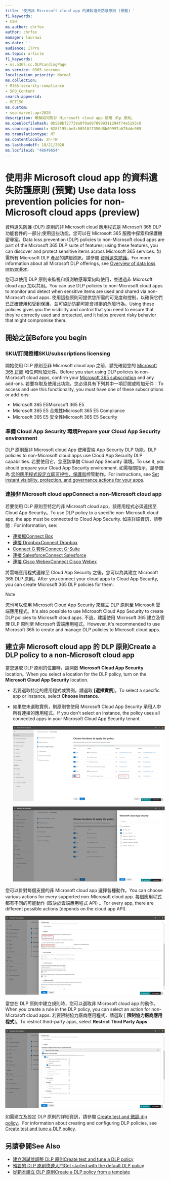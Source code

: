 ```yaml
---
title: '使用非 Microsoft cloud app 的資料遺失防護原則 (預覽) '
f1.keywords:
- CSH
ms.author: chrfox
author: chrfox
manager: laurawi
ms.date: ''
audience: ITPro
ms.topic: article
f1_keywords:
- ms.o365.cc.DLPLandingPage
ms.service: O365-seccomp
localization_priority: Normal
ms.collection:
- M365-security-compliance
- SPO_Content
search.appverid:
- MET150
ms.custom:
- seo-marvel-apr2020
description: 瞭解如何對非 Microsoft cloud app 使用 dlp 原則。
ms.openlocfilehash: 0b588bf27738a0f9a8078999311294f74e5193c0
ms.sourcegitcommit: 628f195cbe3c00910f7350d8b09997a675dde989
ms.translationtype: MT
ms.contentlocale: zh-TW
ms.lasthandoff: 10/21/2020
ms.locfileid: "48649654"
---
```

# <a name="use-data-loss-prevention-policies-for-non-microsoft-cloud-apps-preview"></a><span data-ttu-id="acf51-103">使用非 Microsoft cloud app 的資料遺失防護原則 (預覽) </span><span class="sxs-lookup"><span data-stu-id="acf51-103">Use data loss prevention policies for non-Microsoft cloud apps (preview)</span></span>

<span data-ttu-id="acf51-104">資料遺失防護 (DLP) 原則的非 Microsoft cloud 應用程式是 Microsoft 365 DLP 功能套件的一部分;使用這些功能，您可以在 Microsoft 365 服務中探索和保護機密專案。</span><span class="sxs-lookup"><span data-stu-id="acf51-104">Data loss prevention (DLP) policies to non-Microsoft cloud apps are part of the Microsoft 365 DLP suite of features; using these features, you can discover and protect sensitive items across Microsoft 365 services.</span></span> <span data-ttu-id="acf51-105">如需所有 Microsoft DLP 產品的詳細資訊，請參閱 [資料遺失防護](https://docs.microsoft.com/microsoft-365/compliance/data-loss-prevention-policies?view=o365-worldwide)。</span><span class="sxs-lookup"><span data-stu-id="acf51-105">For more information about all Microsoft DLP offerings, see [Overview of data loss prevention](https://docs.microsoft.com/microsoft-365/compliance/data-loss-prevention-policies?view=o365-worldwide).</span></span>

<span data-ttu-id="acf51-106">您可以使用 DLP 原則來監視和偵測敏感專案何時使用，並透過非 Microsoft cloud app 加以共用。</span><span class="sxs-lookup"><span data-stu-id="acf51-106">You can use DLP policies to non-Microsoft cloud apps to monitor and detect when sensitive items are used and shared via non-Microsoft cloud apps.</span></span> <span data-ttu-id="acf51-107">使用這些原則可提供您所需的可見度和控制，以確保它們已正確使用和受到保護，並可協助防範可能會損損的危險行為。</span><span class="sxs-lookup"><span data-stu-id="acf51-107">Using these policies gives you the visibility and control that you need to ensure that they're correctly used and protected, and it helps prevent risky behavior that might compromise them.</span></span>

## <a name="before-you-begin"></a><span data-ttu-id="acf51-108">開始之前</span><span class="sxs-lookup"><span data-stu-id="acf51-108">Before you begin</span></span>

### <a name="skusubscriptions-licensing"></a><span data-ttu-id="acf51-109">SKU/訂閱授權</span><span class="sxs-lookup"><span data-stu-id="acf51-109">SKU/subscriptions licensing</span></span>

<span data-ttu-id="acf51-110">開始使用 DLP 原則至非 Microsoft cloud app 之前，請先確認您的 [Microsoft 365 訂閱](https://www.microsoft.com/microsoft-365/compare-microsoft-365-enterprise-plans?rtc=1) 和任何附加元件。</span><span class="sxs-lookup"><span data-stu-id="acf51-110">Before you start using DLP policies to non-Microsoft cloud apps, confirm your [Microsoft 365 subscription](https://www.microsoft.com/microsoft-365/compare-microsoft-365-enterprise-plans?rtc=1) and any add-ons.</span></span> <span data-ttu-id="acf51-111">若要存取及使用此功能，您必須具有下列其中一項訂閱或附加元件：</span><span class="sxs-lookup"><span data-stu-id="acf51-111">To access and use this functionality, you must have one of these subscriptions or add-ons:</span></span>

- <span data-ttu-id="acf51-112">Microsoft 365 E5</span><span class="sxs-lookup"><span data-stu-id="acf51-112">Microsoft 365 E5</span></span>
- <span data-ttu-id="acf51-113">Microsoft 365 E5 合規性</span><span class="sxs-lookup"><span data-stu-id="acf51-113">Microsoft 365 E5 Compliance</span></span>
- <span data-ttu-id="acf51-114">Microsoft 365 E5 安全性</span><span class="sxs-lookup"><span data-stu-id="acf51-114">Microsoft 365 E5 Security</span></span>

### <a name="prepare-your-cloud-app-security-environment"></a><span data-ttu-id="acf51-115">準備 Cloud App Security 環境</span><span class="sxs-lookup"><span data-stu-id="acf51-115">Prepare your Cloud App Security environment</span></span>

<span data-ttu-id="acf51-116">DLP 原則至非 Microsoft cloud App 使用雲端 App Security DLP 功能。</span><span class="sxs-lookup"><span data-stu-id="acf51-116">DLP policies to non-Microsoft cloud apps use Cloud App Security DLP capabilities.</span></span> <span data-ttu-id="acf51-117">若要使用它，您應該準備 Cloud App Security 環境。</span><span class="sxs-lookup"><span data-stu-id="acf51-117">To use it, you should prepare your Cloud App Security environment.</span></span> <span data-ttu-id="acf51-118">如需相關指示，請參閱為 [您的應用程式設定立即可視性、保護和](https://docs.microsoft.com/cloud-app-security/getting-started-with-cloud-app-security#step-1-set-instant-visibility-protection-and-governance-actions-for-your-apps)控管動作。</span><span class="sxs-lookup"><span data-stu-id="acf51-118">For instructions, see [Set instant visibility, protection, and governance actions for your apps](https://docs.microsoft.com/cloud-app-security/getting-started-with-cloud-app-security#step-1-set-instant-visibility-protection-and-governance-actions-for-your-apps).</span></span>

### <a name="connect-a-non-microsoft-cloud-app"></a><span data-ttu-id="acf51-119">連接非 Microsoft cloud app</span><span class="sxs-lookup"><span data-stu-id="acf51-119">Connect a non-Microsoft cloud app</span></span>

<span data-ttu-id="acf51-120">若要使用 DLP 原則至特定的非 Microsoft cloud app，該應用程式必須連接至 Cloud App Security。</span><span class="sxs-lookup"><span data-stu-id="acf51-120">To use DLP policy to a specific non-Microsoft cloud app, the app must be connected to Cloud App Security.</span></span> <span data-ttu-id="acf51-121">如需詳細資訊，請參閱：</span><span class="sxs-lookup"><span data-stu-id="acf51-121">For information, see:</span></span>

- [<span data-ttu-id="acf51-122">連接框</span><span class="sxs-lookup"><span data-stu-id="acf51-122">Connect Box</span></span>](https://docs.microsoft.com/cloud-app-security/connect-box-to-microsoft-cloud-app-security)
- [<span data-ttu-id="acf51-123">連接 Dropbox</span><span class="sxs-lookup"><span data-stu-id="acf51-123">Connect Dropbox</span></span>](https://docs.microsoft.com/cloud-app-security/connect-dropbox-to-microsoft-cloud-app-security)
- [<span data-ttu-id="acf51-124">Connect G 套件</span><span class="sxs-lookup"><span data-stu-id="acf51-124">Connect G-Suite</span></span>](https://docs.microsoft.com/cloud-app-security/connect-google-apps-to-microsoft-cloud-app-security)
- [<span data-ttu-id="acf51-125">連接 Salesforce</span><span class="sxs-lookup"><span data-stu-id="acf51-125">Connect Salesforce</span></span>](https://docs.microsoft.com/cloud-app-security/connect-salesforce-to-microsoft-cloud-app-security)
- [<span data-ttu-id="acf51-126">連接 Cisco Webex</span><span class="sxs-lookup"><span data-stu-id="acf51-126">Connect Cisco Webex</span></span>](https://docs.microsoft.com/cloud-app-security/connect-webex-to-microsoft-cloud-app-security)

<span data-ttu-id="acf51-127">將雲端應用程式連線至 Cloud App Security 之後，您可以為其建立 Microsoft 365 DLP 原則。</span><span class="sxs-lookup"><span data-stu-id="acf51-127">After you connect your cloud apps to Cloud App Security, you can create Microsoft 365 DLP policies for them.</span></span>

>[!NOTE]
><span data-ttu-id="acf51-128">您也可以使用 Microsoft Cloud App Security 來建立 DLP 原則至 Microsoft 雲端應用程式。</span><span class="sxs-lookup"><span data-stu-id="acf51-128">It's also possible to use Microsoft Cloud App Security to create DLP policies to Microsoft cloud apps.</span></span> <span data-ttu-id="acf51-129">不過，建議使用 Microsoft 365 建立及管理 DLP 原則至 Microsoft 雲端應用程式。</span><span class="sxs-lookup"><span data-stu-id="acf51-129">However, it's recommended to use Microsoft 365 to create and manage DLP policies to Microsoft cloud apps.</span></span>

## <a name="create-a-dlp-policy-to-a-non-microsoft-cloud-app"></a><span data-ttu-id="acf51-130">建立非 Microsoft cloud app 的 DLP 原則</span><span class="sxs-lookup"><span data-stu-id="acf51-130">Create a DLP policy to a non-Microsoft cloud app</span></span>

<span data-ttu-id="acf51-131">當您選取 DLP 原則的位置時，請開啟 **Microsoft Cloud App Security** location。</span><span class="sxs-lookup"><span data-stu-id="acf51-131">When you select a location for the DLP policy, turn on the **Microsoft Cloud App Security** location.</span></span>

- <span data-ttu-id="acf51-132">若要選取特定的應用程式或實例，請選取 **[選擇實例**]。</span><span class="sxs-lookup"><span data-stu-id="acf51-132">To select a specific app or instance, select **Choose instance**.</span></span>
- <span data-ttu-id="acf51-133">如果您未選取實例，則原則會使用 Microsoft Cloud App Security 承租人中所有連接的應用程式。</span><span class="sxs-lookup"><span data-stu-id="acf51-133">If you don't select an instance, the policy uses all connected apps in your Microsoft Cloud App Security tenant.</span></span>

   ![套用原則的位置](../media/1-dlp-non-microsoft-cloud-app-choose-instance.png)

   ![Box-US 和 Box-General](../media/2-dlp-non-microsoft-cloud-app-box.png)

<span data-ttu-id="acf51-136">您可以針對每個支援的非 Microsoft cloud app 選擇各種動作。</span><span class="sxs-lookup"><span data-stu-id="acf51-136">You can choose various actions for every supported non-Microsoft cloud app.</span></span> <span data-ttu-id="acf51-137">每個應用程式都有不同的可能動作 (取決於雲端應用程式 API) 。</span><span class="sxs-lookup"><span data-stu-id="acf51-137">For every app, there are different possible actions (depends on the cloud app API).</span></span>

![建立規則](../media/3-dlp-non-microsoft-cloud-app-create-rule.png)

<span data-ttu-id="acf51-139">當您在 DLP 原則中建立規則時，您可以選取非 Microsoft cloud app 的動作。</span><span class="sxs-lookup"><span data-stu-id="acf51-139">When you create a rule in the DLP policy, you can select an action for non-Microsoft cloud apps.</span></span> <span data-ttu-id="acf51-140">若要限制協力廠商應用程式，請選取 [ **限制協力廠商應用程式**]。</span><span class="sxs-lookup"><span data-stu-id="acf51-140">To restrict third-party apps, select **Restrict Third Party Apps**.</span></span>

![限制協力廠商應用程式](../media/4-dlp-non-microsoft-cloud-app-restrict-third-party-apps.png)

<span data-ttu-id="acf51-142">如需建立及設定 DLP 原則的詳細資訊，請參閱 [Create test and 微調 dlp policy](https://docs.microsoft.com/microsoft-365/compliance/create-test-tune-dlp-policy?view=o365-worldwide)。</span><span class="sxs-lookup"><span data-stu-id="acf51-142">For information about creating and configuring DLP policies, see [Create test and tune a DLP policy](https://docs.microsoft.com/microsoft-365/compliance/create-test-tune-dlp-policy?view=o365-worldwide).</span></span>

## <a name="see-also"></a><span data-ttu-id="acf51-143">另請參閱</span><span class="sxs-lookup"><span data-stu-id="acf51-143">See Also</span></span>

- [<span data-ttu-id="acf51-144">建立測試並調整 DLP 原則</span><span class="sxs-lookup"><span data-stu-id="acf51-144">Create test and tune a DLP policy</span></span>](https://docs.microsoft.com/microsoft-365/compliance/create-test-tune-dlp-policy?view=o365-worldwide)
- [<span data-ttu-id="acf51-145">預設的 DLP 原則快速入門</span><span class="sxs-lookup"><span data-stu-id="acf51-145">Get started with the default DLP policy</span></span>](https://docs.microsoft.com/microsoft-365/compliance/get-started-with-the-default-dlp-policy?view=o365-worldwide)
- [<span data-ttu-id="acf51-146">從範本建立 DLP 原則</span><span class="sxs-lookup"><span data-stu-id="acf51-146">Create a DLP policy from a template</span></span>](https://docs.microsoft.com/microsoft-365/compliance/create-a-dlp-policy-from-a-template?view=o365-worldwide)
